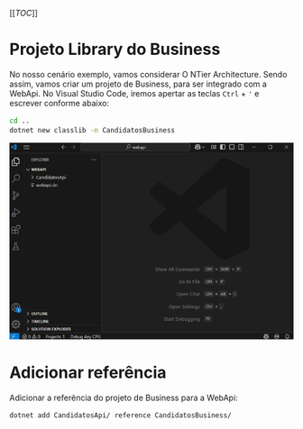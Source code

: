 [[_TOC_]]

# Projeto Library do Business
No nosso cenário exemplo, vamos considerar O NTier Architecture. Sendo assim, vamos criar um projeto de Business, para ser integrado com a WebApi. No Visual Studio Code, iremos apertar as teclas ``Ctrl`` + ``'`` e escrever conforme abaixo:

```bash
cd ..
dotnet new classlib -n CandidatosBusiness
```
![gifanimation.gif](/.attachments/gifanimation-5485f355-5015-4f55-9036-e60bace08dba.gif)

# Adicionar referência

Adicionar a referência do projeto de Business para a WebApi:
```bash
dotnet add CandidatosApi/ reference CandidatosBusiness/
```

